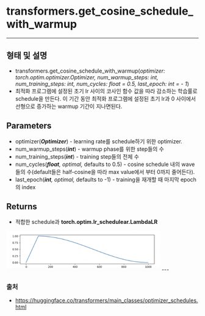 # transformers.get_cosine_schedule_with_warmup
---
## 형태 및 설명

- transformers.get_cosine_schedule_with_warmup(*optimizer: torch.optim.optimizer.Optimizer, num_warmup_steps: int, num_training_steps: int, num_cycles: float = 0.5, last_epoch: int = - 1*)
- 최적화 프로그램에 설정된 초기 lr 사이의 코사인 함수 값을 따라 감소하는 학습률로 schedule을 만든다. 이 기간 동안 최적화 프로그램에 설정된 초기 lr과 0 사이에서 선형으로 증가하는 warmup 기간이 지나면된다.

## Parameters

- optimizer(***Optimizer***) - learning rate를 schedule하기 위한 optimizer.
- num_warmup_steps(***int***) - warmup phase를 위한 step들의 수
- num_training_steps(***int***) - training step들의 전체 수
- num_cycles(***float**, optimal,* defaults to 0.5) - cosine schedule 내의 wave들의 수(default들은 half-cosine을 따라 max value에서 부터 0까지 줄어든다).
- last_epoch(***int**, optimal,* defaults to -1) - training을 재개할 때 마지막 epoch의 index

## Returns

- 적합한 schedule과 **torch.optim.lr_schedulear.LambdaLR**

<img src = '/image/2021_05_03_01.png' width = '80%'>
---

### 출처
* <https://huggingface.co/transformers/main_classes/optimizer_schedules.html>